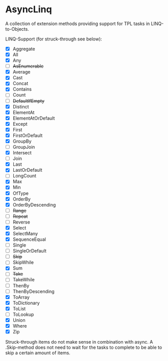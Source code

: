 AsyncLinq
=========

A collection of extension methods providing support for TPL tasks in LINQ-to-Objects.

LINQ-Support (for struck-through see below):
- [X] Aggregate
- [X] All
- [X] Any
- [ ] ~~AsEnumerable~~
- [X] Average
- [X] Cast
- [X] Concat
- [X] Contains
- [ ] Count
- [ ] ~~DefaultIfEmpty~~
- [X] Distinct
- [X] ElementAt
- [X] ElementAtOrDefault
- [X] Except
- [X] First
- [X] FirstOrDefault
- [X] GroupBy
- [ ] GroupJoin
- [X] Intersect
- [ ] Join
- [X] Last
- [X] LastOrDefault
- [ ] LongCount
- [X] Max
- [X] Min
- [X] OfType
- [X] OrderBy
- [X] OrderByDescending
- [ ] ~~Range~~
- [ ] ~~Repeat~~
- [ ] Reverse
- [X] Select
- [X] SelectMany
- [X] SequenceEqual
- [ ] Single
- [ ] SingleOrDefault
- [ ] ~~Skip~~
- [ ] SkipWhile
- [X] Sum
- [ ] ~~Take~~
- [ ] TakeWhile
- [ ] ThenBy
- [ ] ThenByDescending
- [X] ToArray
- [X] ToDictionary
- [X] ToList
- [ ] ToLookup
- [X] Union
- [X] Where
- [X] Zip

Struck-through items do not make sense in combination with async. A .Skip-method does not need to wait for the tasks to complete to be able to skip a certain amount of items.

